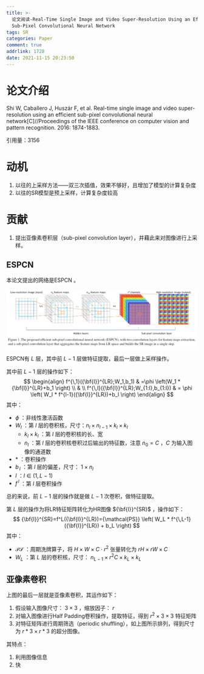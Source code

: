 ```yaml
---
title: >-
  论文阅读-Real-Time Single Image and Video Super-Resolution Using an Efficient
  Sub-Pixel Convolutional Neural Network
tags: SR
categories: Paper
comment: true
addrlink: 1728
date: 2021-11-15 20:23:50
---
```





# 论文介绍

Shi W, Caballero J, Huszár F, et al. Real-time single image and video super-resolution using an efficient sub-pixel convolutional neural network[C]//Proceedings of the IEEE conference on computer vision and pattern recognition. 2016: 1874-1883.

引用量：3156





# 动机

1. 以往的上采样方法——双三次插值，效果不够好，且增加了模型的计算复杂度
2. 以往的SR模型是预上采样，计算复杂度较高



# 贡献

1. 提出亚像素卷积层（sub-pixel convolution layer），并藉此来对图像进行上采样。



## ESPCN

本论文提出的网络是ESPCN 。

![image-20211116160107202](./论文阅读-Real-Time-Single-Image-and-Video-Super-Resolution-Using-an-Efficient-Sub-Pixel-Convolutional-Neural-Network/1.png)



ESPCN有 $L$ 层，其中前 $L-1$ 层做特征提取，最后一层做上采样操作。

其中前 $L-1$ 层的操作如下：
$$
\begin{align}
f^{\,1}({\bf{I}}^{LR};W_1,b_1) & =\phi \left(W_1 * {\bf{I}}^{LR}+b_1 \right) \\
& \\
f^{\,l}({\bf{I}}^{LR};W_{1:l},b_{1:l}) & = \phi \left( W_l * f^{l-1}({\bf{I}}^{LR})+b_l \right)
\end{align}
$$
其中：

- $\phi$ ：非线性激活函数
- $W_l$ ：第 $l$ 层的卷积核，尺寸：$n_{l} \times n_{l-1} \times k_l \times k_l$ 
  - $k_l \times k_l$ ：第 $l$ 层的卷积核的长、宽
  - $n_l$ ：第 $l$ 层的卷积核卷积过后输出的特征数，注意 $n_0=C$ ，$C$ 为输入图像的通道数
- $*$ ：卷积操作
- $b_{\,l}$ ：第 $l$ 层的偏差，尺寸： $1 \times n_l$ 
- $l$ ：$l \in (1,L-1)$ 
- $f^{\,l}$ ：第 $l$ 层卷积操作

总的来说，前 $L-1$ 层的操作就是做 $L-1$ 次卷积，做特征提取。



第 $L$ 层的操作为将LR特征矩阵转化为HR图像 ${\bf{I}}^{SR}$ ，操作如下：
$$
{\bf{I}}^{SR}=f^L({\bf{I}}^{LR})={\mathcal{PS}} \left( W_L * f^{\,L-1} ({\bf{I}}^{LR}) + b_L \right)
$$
其中：

- ${\mathcal{PS}}$ ：周期洗牌算子，将 $H \times W \times C \cdot r^2$ 张量转化为 $rH \times rW \times C$ 
- $W_L$ ：第 $L$ 层的卷积核，尺寸： $n_{L-1} \times r^2C \times k_L \times k_L$ 





## 亚像素卷积

上图的最后一层就是亚像素卷积，其运作如下：

1. 假设输入图像尺寸： $3 \times 3$ ，缩放因子： $r$ 
2. 对输入图像进行Half Padding卷积操作，提取特征，得到 $r^2 \times 3 \times 3$ 特征矩阵
3. 对特征矩阵进行周期筛选（periodic shuffling），如上图所示排列，得到尺寸为 $r*3 \times r*3$ 的超分图像。



其特点：

1. 利用图像信息
2. 快



